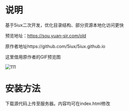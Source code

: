 # 说明
基于5iux二次开发，优化目录结构、部分资源本地化访问更快

预览地址：https://sou.yuan-sir.com/old

原作者地址https://github.com/5iux/5iux.github.io

这里借用原作者的GIF预览图

![111](https://user-images.githubusercontent.com/85924672/232282663-a5b6d977-7bfb-47e3-96fb-70ac5af662df.gif)


# 安装方法
下载源代码上传至服务器。内容均可在index.html修改

